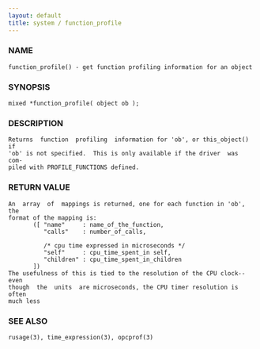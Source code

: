 ```yaml
---
layout: default
title: system / function_profile
---
```


### NAME

    function_profile() - get function profiling information for an object

### SYNOPSIS

    mixed *function_profile( object ob );

### DESCRIPTION

    Returns  function  profiling  information for 'ob', or this_object() if
    'ob' is not specified.  This is only available if the driver  was  com‐
    piled with PROFILE_FUNCTIONS defined.

### RETURN VALUE

    An  array  of  mappings is returned, one for each function in 'ob', the
    format of the mapping is:
           ([ "name"     : name_of_the_function,
              "calls"    : number_of_calls,

              /* cpu time expressed in microseconds */
              "self"     : cpu_time_spent_in self,
              "children" : cpu_time_spent_in_children
           ])
    The usefulness of this is tied to the resolution of the CPU clock--even
    though  the  units  are microseconds, the CPU timer resolution is often
    much less

### SEE ALSO

    rusage(3), time_expression(3), opcprof(3)

